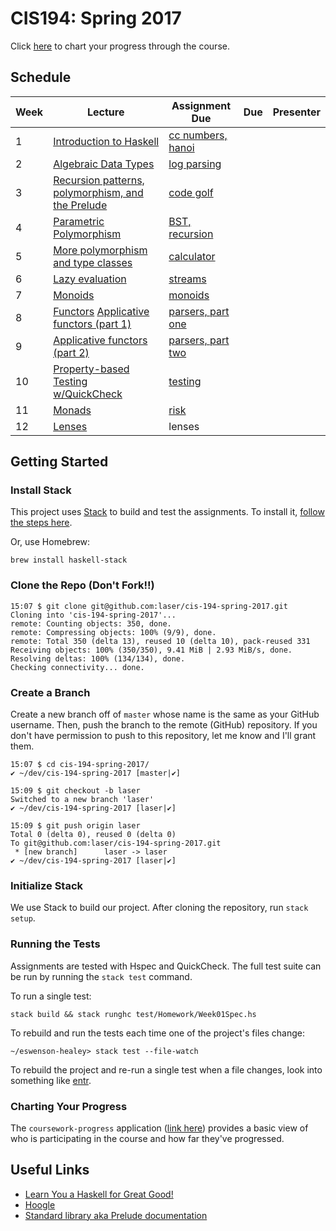 # CIS194: Spring 2017

Click [here](http://coursework-progress.herokuapp.com/) to chart your progress through the course.

## Schedule

Week | Lecture                                                | Assignment Due          | Due     | Presenter                         |
---- | ------------------------------------------------------ | ----------------------- | ------- | --------------------------------- |
1    | [Introduction to Haskell][1]                           | [cc numbers, hanoi][21] |         |                                   |
2    | [Algebraic Data Types][2]                              | [log parsing][22]       |         |                                   |
3    | [Recursion patterns, polymorphism, and the Prelude][3] | [code golf][23]         |         |                                   |
4    | [Parametric Polymorphism][4]                           | [BST, recursion][24]    |         |                                   |
5    | [More polymorphism and type classes][5]                | [calculator][25]        |         |                                   |
6    | [Lazy evaluation][6]                                   | [streams][26]           |         |                                   |
7    | [Monoids][7]                                           | [monoids][27]           |         |                                   |
8    | [Functors][8] [Applicative functors (part 1)][9]       | [parsers, part one][28] |         |                                   |
9    | [Applicative functors (part 2)][10]                    | [parsers, part two][29] |         |                                   |
10   | [Property-based Testing w/QuickCheck][12]              | [testing][31]           |         |                                   |
11   | [Monads][11]                                           | [risk][30]              |         |                                   |
12   | [Lenses][13]                                           | lenses                  |         |                                   |

  [1]: https://github.com/laser/cis-194-spring-2017/blob/master/pdfs/lectures/Week01L-intro.pdf
  [2]: https://github.com/laser/cis-194-spring-2017/blob/master/pdfs/lectures/Week02L-ADTs.pdf
  [3]: https://github.com/laser/cis-194-spring-2017/blob/master/pdfs/lectures/Week03L-recursion-and-polymorphism.pdf
  [4]: https://github.com/laser/cis-194-spring-2017/blob/master/pdfs/lectures/Week04L-parametric-polymorphism.pdf
  [5]: https://github.com/laser/cis-194-spring-2017/blob/master/pdfs/lectures/Week05L-type-classes.pdf
  [6]: https://github.com/laser/cis-194-spring-2017/blob/master/pdfs/lectures/Week06L-laziness.pdf
  [7]: https://github.com/laser/cis-194-spring-2017/blob/master/pdfs/lectures/Week07L-monoids.pdf
  [8]: https://github.com/laser/cis-194-spring-2017/blob/master/pdfs/lectures/Week08L-functors.pdf
  [9]: https://github.com/laser/cis-194-spring-2017/blob/master/pdfs/lectures/Week09L-applicative.pdf
  [10]: https://github.com/laser/cis-194-spring-2017/blob/master/pdfs/lectures/Week10L-applicative-cont.pdf
  [11]: https://github.com/laser/cis-194-spring-2017/blob/master/pdfs/lectures/Week11L-monads.pdf
  [12]: https://github.com/laser/cis-194-spring-2017/blob/master/pdfs/lectures/QuickCheckL.pdf
  [13]: https://github.com/laser/cis-194-spring-2017/blob/master/pdfs/lectures/LensesL.pdf

  [21]: https://github.com/laser/cis-194-spring-2017/blob/master/pdfs/assignments/Week01A-intro.pdf
  [22]: https://github.com/laser/cis-194-spring-2017/blob/master/pdfs/assignments/Week02A-ADTs.pdf
  [23]: https://github.com/laser/cis-194-spring-2017/blob/master/pdfs/assignments/Week03A-recursion-and-polymorphism.pdf
  [24]: https://github.com/laser/cis-194-spring-2017/blob/master/pdfs/assignments/Week04A-parametric-polymorphism.pdf
  [25]: https://github.com/laser/cis-194-spring-2017/blob/master/pdfs/assignments/Week05A-type-classes.pdf
  [26]: https://github.com/laser/cis-194-spring-2017/blob/master/pdfs/assignments/Week06A-laziness.pdf
  [27]: https://github.com/laser/cis-194-spring-2017/blob/master/pdfs/assignments/Week07A-monoids.pdf
  [28]: https://github.com/laser/cis-194-spring-2017/blob/master/pdfs/assignments/Week09A-applicative.pdf
  [29]: https://github.com/laser/cis-194-spring-2017/blob/master/pdfs/assignments/Week10A-applicative-cont.pdf
  [30]: https://github.com/laser/cis-194-spring-2017/blob/master/pdfs/assignments/Week11A-monads.pdf
  [31]: https://github.com/laser/cis-194-spring-2017/blob/master/pdfs/assignments/Week12A-quickcheck.pdf

## Getting Started

### Install Stack

This project uses [Stack](http://docs.haskellstack.org/en/stable/README.html) to build and test the assignments. To install it, [follow the steps here](http://docs.haskellstack.org/en/stable/README.html#how-to-install).

Or, use Homebrew:

```
brew install haskell-stack
```

### Clone the Repo (Don't Fork!!)

```
15:07 $ git clone git@github.com:laser/cis-194-spring-2017.git
Cloning into 'cis-194-spring-2017'...
remote: Counting objects: 350, done.
remote: Compressing objects: 100% (9/9), done.
remote: Total 350 (delta 13), reused 10 (delta 10), pack-reused 331
Receiving objects: 100% (350/350), 9.41 MiB | 2.93 MiB/s, done.
Resolving deltas: 100% (134/134), done.
Checking connectivity... done.
```

### Create a Branch

Create a new branch off of `master` whose name is the same as your GitHub username. Then, push the branch to the remote (GitHub) repository. If you don't have permission to push to this repository, let me know and I'll grant them.

```
15:07 $ cd cis-194-spring-2017/
✔ ~/dev/cis-194-spring-2017 [master|✔]

15:09 $ git checkout -b laser
Switched to a new branch 'laser'
✔ ~/dev/cis-194-spring-2017 [laser|✔]

15:09 $ git push origin laser
Total 0 (delta 0), reused 0 (delta 0)
To git@github.com:laser/cis-194-spring-2017.git
 * [new branch]      laser -> laser
✔ ~/dev/cis-194-spring-2017 [laser|✔]
```

### Initialize Stack

We use Stack to build our project. After cloning the repository, run `stack setup`.


### Running the Tests

Assignments are tested with Hspec and QuickCheck. The full test suite can be run by running the `stack test` command.

To run a single test:

```
stack build && stack runghc test/Homework/Week01Spec.hs
```

To rebuild and run the tests each time one of the project's files change:

```
~/eswenson-healey> stack test --file-watch
```

To rebuild the project and re-run a single test when a file changes, look into something like [entr](http://entrproject.org/).

### Charting Your Progress

The `coursework-progress` application ([link here][100]) provides a basic view
of who is participating in the course and how far they've progressed.

  [100]: http://coursework-progress.herokuapp.com

## Useful Links

* [Learn You a Haskell for Great Good!](http://learnyouahaskell.com/chapters)
* [Hoogle](https://www.haskell.org/hoogle/)
* [Standard library aka Prelude documentation](http://hackage.haskell.org/package/base)


